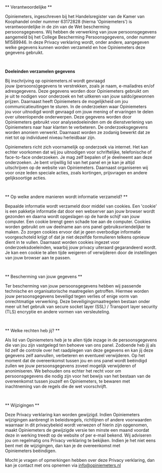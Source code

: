 ** Verantwoordelijke **

Opiniemeters, ingeschreven bij het Handelsregister van de Kamer van Koophandel onder nummer 63172828 (hierna 'Opiniemeters') is verantwoordelijke in de zin van de Wet bescherming persoonsgegevens. Wij hebben de verwerking van jouw persoonsgegevens aangemeld bij het College Bescherming Persoonsgegevens, onder nummer M1589946. In deze Privacy verklaring wordt, onder andere, aangegeven welke gegevens kunnen worden verzameld en hoe Opiniemeters deze gegevens gebruikt. 

 

**Doeleinden verzamelen gegevens**

Bij inschrijving op opiniemeters.nl wordt gevraagd jouw (persoons)gegevens te verstrekken, zoals je naam, e-mailadres en/of adresgegevens. Deze gegevens worden door Opiniemeters gebruikt om je uit te nodigen voor onderzoek en het uitkeren van jouw saldo/gewonnen prijzen. Daarnaast heeft Opiniemeters de mogelijkheid om jou communicatieuitingen te sturen. In de onderzoeken waar Opiniemeters jou voor uitnodigd wordt gevraagd om jouw mening of ervaringen te delen over uiteenlopende onderwerpen. Deze gegevens worden door Opiniemeters gebruikt voor analysedoeleinden om de dienstverlening van Opiniemeters naar haar klanten te verbeteren. De onderzoeksgegevens worden anoniem verwerkt. Daarnaast worden ze zodanig bewerkt dat ze niet tot op individueel niveau herleidbaar zijn.

Opiniemeters richt zich voornamelijk op onderzoek via internet. Het kan echter voorkomen dat wij jou uitnodigen voor schriftelijke, telefonische of face-to-face onderzoeken. Je mag zelf bepalen of je deelneemt aan deze onderzoeken. Je bent vrijwillig lid van het panel en je kan je altijd uitschrijven op de website van Opiniemeters. Daarnaast organiseren wij voor onze leden speciale acties, zoals kortingen, prijsvragen en andere gelijksoortige acties.

 

** Op welke andere manieren wordt informatie verzameld? **

Bepaalde informatie wordt verzameld door middel van cookies. Een 'cookie' is een pakketje informatie dat door een webserver aan jouw browser wordt gezonden en daarna wordt opgeslagen op de harde schijf van jouw computer. Een cookie brengt geen schade toe aan de computer. Cookies worden gebruikt om uw deelname aan ons panel gebruiksvriendelijker te maken. Zo zorgen cookies ervoor dat je geen overbodige informatie voorgeschoteld krijgt of dat je niet dezelfde formulieren telkens opnieuw dient in te vullen. Daarnaast worden cookies ingezet voor onderzoeksdoeleinden, waarbij jouw privacy uiteraard gegarandeerd wordt. Je kan een cookie te allen tijde weigeren of verwijderen door de instellingen van jouw browser aan te passen.

 

** Bescherming van jouw gegevens **

Ter bescherming van jouw persoonsgegevens hebben wij passende technische en organisatorische maatregelen getroffen. Hiermee worden jouw persoonsgegevens beveiligd tegen verlies of enige vorm van onrechtmatige verwerking. Deze beveiligingsmaatregelen bestaan onder meer uit het gebruik van secure socket layer (SSL) / Transport layer security (TLS) encryptie en andere vormen van versleuteling.

 

** Welke rechten heb jij? **

Als lid van Opiniemeters heb je te allen tijde inzage in de persoonsgegevens die van jou zijn vastgelegd ten behoeve van ons panel. Zodoende heb jij als lid zelf de controle over het raadplegen van deze gegevens en kan jij deze gegevens zelf aanvullen, verbeteren en eventueel verwijderen. Op het moment dat de overeenkomst tussen jou en ons panel wordt beëindigd zullen we jouw persoonsgegevens zoveel mogelijk verwijderen of anonimiseren. We behouden ons echter het recht voor om persoonsgegevens die nodig zijn voor het bewijs van het bestaan van de overeenkomst tussen jouzelf en Opiniemeters, te bewaren met inachtneming van de regels die de wet voorschrijft.

 

** Wijzigingen **

Deze Privacy verklaring kan worden gewijzigd. Indien Opiniemeters wijzigingen aanbrengt in beleidsregels, richtlijnen of andere voorwaarden waarnaar in dit privacybeleid wordt verwezen of hierin zijn opgenomen, maakt Opiniemeters de gewijzigde versie ten minste een maand voordat deze in werking treedt op de website of per e-mail bekend. Wij adviseren jou om regelmatig ons Privacy verklaring te bekijken. Indien je het niet eens bent met de wijzigingen, dan kan je de overeenkomst met Opiniemeters beëindigen.

Mocht je vragen of opmerkingen hebben over deze Privacy verklaring, dan kan je contact met ons opnemen via info@opiniemeters.nl
